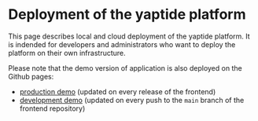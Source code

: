 # Deployment of the yaptide platform

This page describes local and cloud deployment of the yaptide platform.
It is indended for developers and administrators who want to deploy the platform on their own infrastructure.

Please note that the demo version of application is also deployed on the Github pages:

  * [production demo](https://yaptide.github.io/) (updated on every release of the frontend)
  * [development demo](https://yaptide.github.io/web_dev/) (updated on every push to the `main` branch of the frontend repository)
